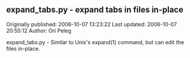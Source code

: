 ## expand_tabs.py - expand tabs in files in-place 
Originally published: 2006-10-07 13:23:22 
Last updated: 2006-10-07 20:55:12 
Author: Ori Peleg 
 
expand_tabs.py - Similar to Unix's expand(1) command, but can edit the files in-place.